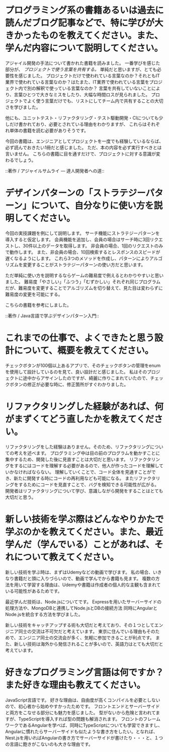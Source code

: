 # プログラミング系の書籍あるいは過去に読んだブログ記事などで、特に学びが大きかったものを教えてください。また、学んだ内容について説明してください。

アジャイル開発の手法について書かれた書籍を読みました。
一番学びを感じた部分が、 *プロジェクトで使う言葉を共有する。*
単純だと思いますが、とても必要性を感じました。
プロジェクトだけで使われている言葉なのか？それともIT業界で使われている言葉なのか？はたまた、IT業界で使われている言葉をプロジェクト内で別の解釈で使っている言葉なのか？
言葉を共有していないことにより、言葉ひとつで大きなミスをしたり、大幅な時間ロスが見られました。
プロジェクトでよく使う言葉だけでも、リストにしてチーム内で共有することの大切さを学びました。

他にも、ユニットテスト・リファクタリング・テスト駆動開発・CIについても少しだけ書かれており、必要とされている理由をわかりますが、
これらはそれぞれ単体の書籍を読む必要がありそうです。

今回の書籍は、エンジニアとしてプロジェクトを一度でも経験しているならば、必ず読んでおきたい1冊だと感じました。
ただ、本の内容を必ず実行すべきとは言いません。
こちらの書籍に目を通すだけで、プロジェクトに対する意識が変わるでしょう。

::著作 / アジャイルサムライ — 達人開発者への道::

# デザインパターンの「ストラテジーパターン」について、自分なりに使い方を説明してください。

今回の実技課題を例にして説明します。
サーチ機能にストラテジーパターンを導入すると仮定します。
会員機能を追加し、会員の場合はサーチ時に3回リクエストし、30件以上のデータを取得します。
非会員の場合、1回のリクエストのみで動作します。
また、非会員の場合、10回検索するとレスポンスのスピードが遅くなるようにします。
これら3つのメソッドを作成し、パターンによりアルゴリズムを変更することがストラテジーパターンの使い方だと思います。

ただ単純に使い方を説明するならゲームの難易度で例えるとわかりやすいと思いました。
難易度「やさしい」「ふつう」「むずかしい」それぞれ同じプログラムだが、難易度を変更することでアルゴリズムを切り替えて、見た目は変わらずに難易度の変更を可能にする。

こちらの書籍を参考にしました。

::著作 / Java言語で学ぶデザインパターン入門::

# これまでの仕事で、よくできたと思う設計について、概要を教えてください。

チェックボタンが100個以上あるアプリで、そのチェックボタンの管理をenumを使用して設計しているのを見て、良い設計だと感じました。
私はそのプロジェクトに途中からアサインしたのですが、綺麗に作りこまれていたので、チェックボタンの修正が必要な時に、修正箇所がすぐわかりました。

# リファクタリングした経験があれば、何がまずくてどう直したかを教えてください。

リファクタリングをした経験はありません。そのため、リファクタリングについての考えを述べます。
プログラミング中は目の前のプログラムを動かすことに集中するため、開発した後に見直すことは大切だと思います。
リファクタリングをするにはコードを理解する必要があるので、他人が作ったコードを理解していかなければならない。
理解していくことで、コード全体を見通すことができ、新たに開発する時にコードの再利用なども可能になる。
またリファクタリングをするためにコードを見直すことで、バグを検知できる可能性が広がる。
開発者はリファクタリングについて学び、意識しながら開発をすることはとても大切だと思う。

# 新しい技術を学ぶ際はどんなやりかたで学ぶのかを教えてください。また、最近学んだ（学んでいる）ことがあれば、それについて教えてください。

新しい技術を学ぶ時は、まずはUdemyなどの動画で学びます。
私の場合、いきなり書籍だと頭に入りづらいので、動画で学んでから書籍も見ます。
複数の方法を用いて学習する理由は、Udemyや書籍は作成者の個人的な主観も含まれている可能性があるためです。

最近学んだ技術は、Node.jsについてです。
Expressを用いたサーバーサイドの処理方法や、MongoDBと連携してNode.jsとDBの接続方法
同時にAngularとNode.jsを統合する方法を学びました。

新しい技術をキャッチアップする術も大切だと考えており、その１つとしてエンジニア同士の交流は不可欠だと考えています。
東京に住んでいる理由もそのためで、エンジニア同士の交流会が多く、気軽に参加できることが利点です。
また、新しい技術は海外から発信されることが多いので、英語力はとても大切だと考えています。

# 好きなプログラミング言語は何ですか？また好きな理由も教えてください。
JavaScript言語です。
好きな理由は、自由度が高くコンパイルを必要としないので、初心者から始めやすかったためです。
フロントエンドとサーバーサイドと両方をこなせる部分にも魅力を感じました。
型がないから危険と言われてますが、TypeScriptを導入すれば型の問題も解消されます。
フロントのフレームワークであるAngularを学べば、同時にTypeScriptについても学習できますし、Angularに慣れたらサーバーサイドも似たような書き方をしたい。となれば、Nest.jsを用いればAngularの書き方でサーバーサイドが書けたり・・・と、１つの言語に飽きがこないのも大きな理由です。